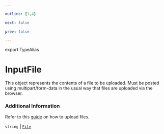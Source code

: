 ```yaml
---

outline: [1,4]

next: false

prev: false

---
```


export TypeAlias
# InputFile

This object represents the contents of a file to be uploaded. Must be posted using multipart/form-data in the usual way that files are uploaded via the browser.

### Additional Information
Refer to this [guide](/guidebook/Working%20With%20Files/Sending%20Files) on how to upload files.

`string` \| [`File`](../classes/File.md)
